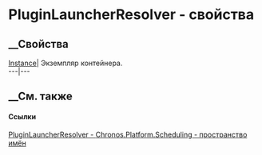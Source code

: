 # PluginLauncherResolver - свойства
##  __Свойства
[Instance](P_Chronos_Platform_Scheduling_PluginLauncherResolver_Instance.htm)|
Экземпляр контейнера.  
---|---  
## __См. также
#### Ссылки
[PluginLauncherResolver -
](T_Chronos_Platform_Scheduling_PluginLauncherResolver.htm)
[Chronos.Platform.Scheduling - пространство
имён](N_Chronos_Platform_Scheduling.htm)
